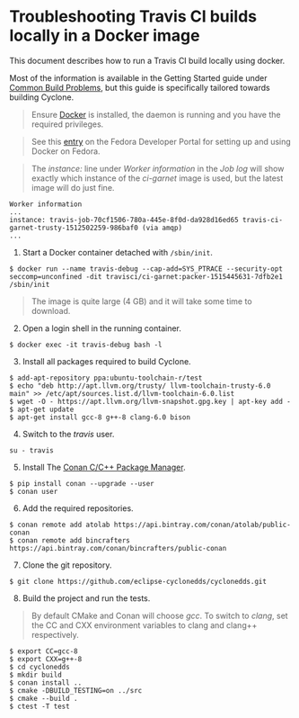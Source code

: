 # Troubleshooting Travis CI builds locally in a Docker image

This document describes how to run a Travis CI build locally using docker.

Most of the information is available in the Getting Started guide under
[Common Build Problems](https://docs.travis-ci.com/user/common-build-problems/#running-a-container-based-docker-image-locally),
but this guide is specifically tailored towards building Cyclone.

> Ensure [Docker](https://www.docker.com/) is installed, the daemon is running
> and you have the required privileges.

> See this [entry](https://developer.fedoraproject.org/tools/docker/about.html)
> on the Fedora Developer Portal for setting up and using Docker on Fedora.

> The *instance:* line under *Worker information* in the *Job log* will show
> exactly which instance of the *ci-garnet* image is used, but the latest image
> will do just fine.

```
Worker information
...
instance: travis-job-70cf1506-780a-445e-8f0d-da928d16ed65 travis-ci-garnet-trusty-1512502259-986baf0 (via amqp)
...
```

1. Start a Docker container detached with `/sbin/init`.

 ```
$ docker run --name travis-debug --cap-add=SYS_PTRACE --security-opt seccomp=unconfined -dit travisci/ci-garnet:packer-1515445631-7dfb2e1 /sbin/init
```

 > The image is quite large (4 GB) and it will take some time to download.

2. Open a login shell in the running container.

 ```
$ docker exec -it travis-debug bash -l
```

3. Install all packages required to build Cyclone.

 ```
$ add-apt-repository ppa:ubuntu-toolchain-r/test
$ echo "deb http://apt.llvm.org/trusty/ llvm-toolchain-trusty-6.0 main" >> /etc/apt/sources.list.d/llvm-toolchain-6.0.list
$ wget -O - https://apt.llvm.org/llvm-snapshot.gpg.key | apt-key add -
$ apt-get update
$ apt-get install gcc-8 g++-8 clang-6.0 bison
```

4. Switch to the *travis* user.

 ```
su - travis
```

5. Install The [Conan C/C++ Package Manager](https://conan.io).

 ```
$ pip install conan --upgrade --user
$ conan user
```

6. Add the required repositories.

 ```
$ conan remote add atolab https://api.bintray.com/conan/atolab/public-conan
$ conan remote add bincrafters https://api.bintray.com/conan/bincrafters/public-conan
```

7. Clone the git repository.

 ```
$ git clone https://github.com/eclipse-cyclonedds/cyclonedds.git
```

8. Build the project and run the tests.

 > By default CMake and Conan will choose *gcc*. To switch to *clang*, set the
 > CC and CXX environment variables to clang and clang++ respectively.

 ```
$ export CC=gcc-8
$ export CXX=g++-8
$ cd cyclonedds
$ mkdir build
$ conan install ..
$ cmake -DBUILD_TESTING=on ../src
$ cmake --build .
$ ctest -T test
```
